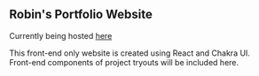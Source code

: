 ## Robin's Portfolio Website

Currently being hosted [here](https://comtalyst.com/) <br>

This front-end only website is created using React and Chakra UI.<br>
Front-end components of project tryouts will be included here.
